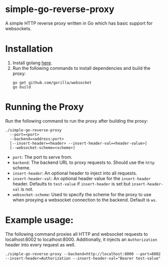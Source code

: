 # simple-go-reverse-proxy

A simple HTTP reverse proxy written in Go which has basic support for websockets.

# Installation

1. Install golang [here](https://golang.org/doc/install).
2. Run the following commands to install dependencies and build the proxy:
    ```
    go get github.com/gorilla/websocket
    go build
    ```

# Running the Proxy
Run the following command to run the proxy after building the proxy:
```
./simple-go-reverse-proxy
  --port=<port> 
  --backend=<address:port>
  [--insert-header=<header> --insert-header-val=<header-value>]
  [--websocket-scheme=<scheme>]
```
 - `port`: The port to serve from.
 - `backend`: The backend URL to proxy requests to. Should use the `http` scheme.
 - `insert-header`: An optional header to inject into all requests.
 - `insert-header-val`: An optional header value for the `insert-header` header. Defaults to `test-value` if `insert-header` is set but `insert-header-val` is not.
 - `websocket-scheme`: Used to specify the scheme for the proxy to use when proxying a websocket connection to the backend. Default is `ws`.

 # Example usage:
 The following command proxies all HTTP and websocket requests to localhost:8002 to localhost:8000. Additionally, it injects an `Authorization` header into every request as well.
 ```
 ./simple-go-reverse-proxy --backend=http://localhost:8000 --port=8002 --insert-header=Authorization --insert-header-val="Bearer test-value"
 ```